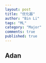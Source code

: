 ```yaml
---
layout: post
title: "优化器"
author: "Bin Li"
tags: "ML"
category: "Major"
comments: true
published: true
---
```


## Adan

